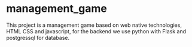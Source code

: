# management_game

This project is a management game based on web native technologies, HTML CSS and javascript, for the backend we use python with Flask and postgressql for database.



